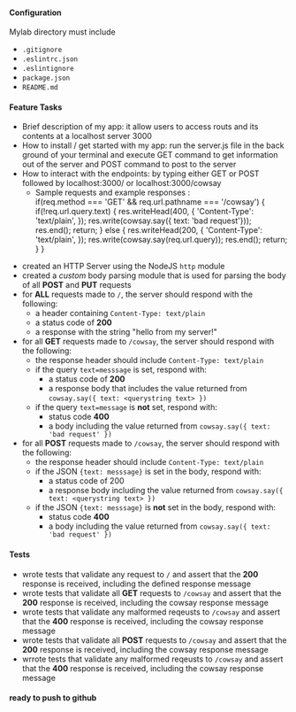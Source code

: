 #### Configuration  
Mylab directory must include  
* `.gitignore`  
* `.eslintrc.json`  
* `.eslintignore`  
* `package.json`  
* `README.md`  

#### Feature Tasks  
  - Brief description of my app: it allow users to access routs and its contents at a localhost server 3000  
  - How to install / get started with my app: run the server.js file in the back ground of your terminal and execute GET command to get information out of the server and POST command to post to the server  
  - How to interact with the endpoints: by typing either GET or POST followed by localhost:3000/ or localhost:3000/cowsay  
    - Sample requests and example responses  :  
    if(req.method === 'GET' && req.url.pathname === '/cowsay') {
      if(!req.url.query.text) {
        res.writeHead(400, {
          'Content-Type': 'text/plain',
        });
        res.write(cowsay.say({ text: 'bad request'}));
        res.end();
        return;
      } else {
        res.writeHead(200, {
          'Content-Type': 'text/plain',
        });
        res.write(cowsay.say(req.url.query));
        res.end();
        return;
      }
    }  

* created an HTTP Server using the NodeJS `http` module  
* created a *custom* body parsing module that is used for parsing the body of all **POST** and **PUT** requests  
* for **ALL** requests made to `/`, the server should respond with the following:  
  * a header containing `Content-Type: text/plain`  
  * a status code of **200**  
  * a response with the string "hello from my server!"  
* for all **GET** requests made to `/cowsay`, the server should respond with the following:   
  * the response header should include `Content-Type: text/plain`  
  * if the query `text=messsage` is set, respond with:  
    * a status code of **200**  
    * a response body that includes the value returned from `cowsay.say({ text: <querystring text> })`  
  * if the query `text=message` is **not** set, respond with:  
    * status code **400**  
    * a body including the value returned from `cowsay.say({ text: 'bad request' })`  
* for all **POST** requests made to `/cowsay`, the server should respond with the following:  
  * the response header should include `Content-Type: text/plain`  
  * if the JSON `{text: messsage}` is set in the body, respond with:  
    * a status code of 200  
    * a response body including the value returned from `cowsay.say({ text: <querystring text> })`  
  * if the JSON `{text: messsage}` is **not** set in the body, respond with:  
      * status code **400**  
      * a body including the value returned from `cowsay.say({ text: 'bad request' })`  

#### Tests  
* wrote tests that validate any request to `/` and assert that the **200** response is received, including the defined response message  
* wrote tests that validate all **GET** requests to `/cowsay` and assert that the **200** response is received, including the cowsay response message  
* wrote tests that validate any malformed reqeusts to `/cowsay` and assert that the **400** response is received, including the cowsay response message  
* wrote tests that validate all **POST** requests to `/cowsay` and assert that the **200** response is received, including the cowsay response message  
* wrrote tests that validate any malformed reqeusts to `/cowsay` and assert that the **400** response is received, including the cowsay response message  

#### ready to push to github   
